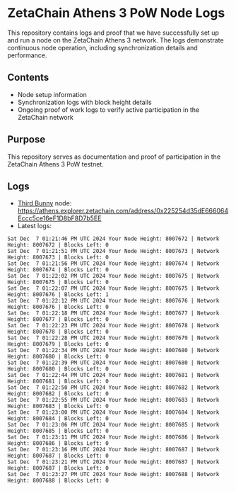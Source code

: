 # ZetaChain Athens 3 PoW Node Logs
This repository contains logs and proof that we have successfully set up and run a node on the ZetaChain Athens 3 network. The logs demonstrate continuous node operation, including synchronization details and performance.

## Contents
- Node setup information
- Synchronization logs with block height details
- Ongoing proof of work logs to verify active participation in the ZetaChain network

## Purpose
This repository serves as documentation and proof of participation in the ZetaChain Athens 3 PoW testnet.

## Logs

- [Third Bunny](https://thirdbunny.xyz/) node: https://athens.explorer.zetachain.com/address/0x225254d35dE666064Eccc5ce16eF1D8bF8D7b5EE
- Latest logs:
```
Sat Dec  7 01:21:46 PM UTC 2024 Your Node Height: 8007672 | Network Height: 8007672 | Blocks Left: 0
Sat Dec  7 01:21:51 PM UTC 2024 Your Node Height: 8007673 | Network Height: 8007673 | Blocks Left: 0
Sat Dec  7 01:21:56 PM UTC 2024 Your Node Height: 8007674 | Network Height: 8007674 | Blocks Left: 0
Sat Dec  7 01:22:02 PM UTC 2024 Your Node Height: 8007675 | Network Height: 8007675 | Blocks Left: 0
Sat Dec  7 01:22:07 PM UTC 2024 Your Node Height: 8007675 | Network Height: 8007676 | Blocks Left: 1
Sat Dec  7 01:22:12 PM UTC 2024 Your Node Height: 8007676 | Network Height: 8007676 | Blocks Left: 0
Sat Dec  7 01:22:18 PM UTC 2024 Your Node Height: 8007677 | Network Height: 8007677 | Blocks Left: 0
Sat Dec  7 01:22:23 PM UTC 2024 Your Node Height: 8007678 | Network Height: 8007678 | Blocks Left: 0
Sat Dec  7 01:22:28 PM UTC 2024 Your Node Height: 8007679 | Network Height: 8007679 | Blocks Left: 0
Sat Dec  7 01:22:34 PM UTC 2024 Your Node Height: 8007680 | Network Height: 8007680 | Blocks Left: 0
Sat Dec  7 01:22:39 PM UTC 2024 Your Node Height: 8007680 | Network Height: 8007680 | Blocks Left: 0
Sat Dec  7 01:22:44 PM UTC 2024 Your Node Height: 8007681 | Network Height: 8007681 | Blocks Left: 0
Sat Dec  7 01:22:50 PM UTC 2024 Your Node Height: 8007682 | Network Height: 8007682 | Blocks Left: 0
Sat Dec  7 01:22:55 PM UTC 2024 Your Node Height: 8007683 | Network Height: 8007683 | Blocks Left: 0
Sat Dec  7 01:23:00 PM UTC 2024 Your Node Height: 8007684 | Network Height: 8007684 | Blocks Left: 0
Sat Dec  7 01:23:06 PM UTC 2024 Your Node Height: 8007685 | Network Height: 8007685 | Blocks Left: 0
Sat Dec  7 01:23:11 PM UTC 2024 Your Node Height: 8007686 | Network Height: 8007686 | Blocks Left: 0
Sat Dec  7 01:23:16 PM UTC 2024 Your Node Height: 8007687 | Network Height: 8007687 | Blocks Left: 0
Sat Dec  7 01:23:21 PM UTC 2024 Your Node Height: 8007687 | Network Height: 8007687 | Blocks Left: 0
Sat Dec  7 01:23:27 PM UTC 2024 Your Node Height: 8007688 | Network Height: 8007688 | Blocks Left: 0
```
